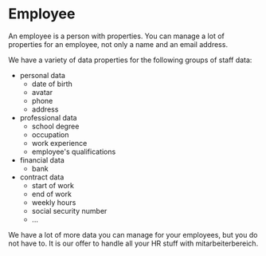 # Employee

An employee is a person with properties. You can manage a lot of properties for an employee, not only a name and an email address.

We have a variety of data properties for the following groups of staff data:
- personal data
  - date of birth
  - avatar
  - phone
  - address
- professional data
  - school degree
  - occupation
  - work experience
  - employee's qualifications
- financial data
  - bank
- contract data
  - start of work
  - end of work
  - weekly hours
  - social security number
  - ...

We have a lot of more data you can manage for your employees, but you do not have to. It is our offer to handle all your HR stuff with mitarbeiterbereich.
